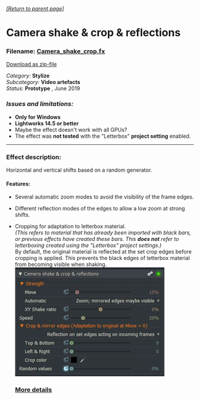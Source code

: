 *[[Return to parent page]](../README.md)*  

# Camera shake & crop & reflections

### Filename: <a href="Camera_shake_crop.fx" download>Camera_shake_crop.fx</a> 
[Download as zip-file](Camera_shake_crop.zip)

*Category*: **Stylize**  
*Subcategory:* **Video artefacts**  
*Status:* **Prototype** ,  June 2019  

### *Issues and limitations:*
  - **Only for Windows**  
  - **Lightworks 14.5 or better**
  - Maybe the effect doesn't work with all GPUs?
  - The effect was **not tested** with the "Letterbox" **project setting** enabled.


--------------------------------------------------------------------------

### Effect description:
Horizontal and vertical shifts based on a random generator.  

#### Features:
- Several automatic zoom modes to avoid the visibility of the frame edges.  
- Different reflection modes of the edges to allow a low zoom at strong shifts.  
- Cropping for adaptation to letterbox material.  
  *(This refers to material that has already been imported with black bars, or previous effects have created these bars. This **does not** refer to letterboxing created using the "Letterbox" project settings.)*  
  By default, the original material is reflected at the set crop edges before cropping is applied. 
  This prevents the black edges of letterbox material from becoming visible when shaking.  
  ![](IMG/img.jpg)  
  
  
  ### [More details](Details.md) 
